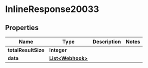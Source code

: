 

# InlineResponse20033

## Properties

Name | Type | Description | Notes
------------ | ------------- | ------------- | -------------
**totalResultSize** | **Integer** |  | 
**data** | [**List&lt;Webhook&gt;**](Webhook.md) |  | 



